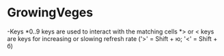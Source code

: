 # GrowingVeges

-Keys
 *0..9 keys are used to interact with the matching cells
 *> or < keys are keys for increasing or slowing refresh rate ('>' = Shift + ю; '<' = Shift + б)
